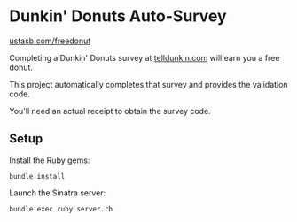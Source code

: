 # Dunkin' Donuts Auto-Survey

[ustasb.com/freedonut](http://ustasb.com/freedonut)

Completing a Dunkin' Donuts survey at [telldunkin.com](1) will earn you a free donut.

This project automatically completes that survey and provides the validation code.

You'll need an actual receipt to obtain the survey code.

## Setup

Install the Ruby gems:

    bundle install

Launch the Sinatra server:

    bundle exec ruby server.rb

[1]: https://www.telldunkin.com/
